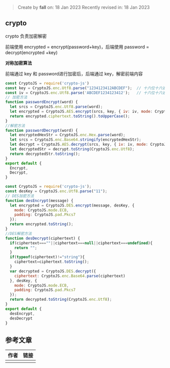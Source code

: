 > Create by **fall** on: 18 Jan 2023
> Recently revised in: 18 Jan 2023

## crypto

crypto 负责加密解密

前端使用 encrypted = encrypt(password+key)，后端使用  password = decrypt(encrypted +key) 

**对称加密算法**

前端通过 key 和 password进行加密后，后端通过 key，解密前端内容

```js
const CryptoJS = require('crypto-js')
const key = CryptoJS.enc.Utf8.parse("1234123412ABCDEF");  // 十六位十六进制数作为密钥，当然也可以选其它内容作为密钥
const iv = CryptoJS.enc.Utf8.parse('ABCDEF1234123412');   // 十六位十六进制数作为密钥偏移量
// 加密方法
function passwordEncrypt(word) {
  let srcs = CryptoJS.enc.Utf8.parse(word);
  let encrypted = CryptoJS.AES.encrypt(srcs, key, { iv: iv, mode: CryptoJS.mode.CBC, padding: CryptoJS.pad.Pkcs7 });
  return encrypted.ciphertext.toString().toUpperCase();
}
//解密方法
function passwordDecrypt(word) {
  let encryptedHexStr = CryptoJS.enc.Hex.parse(word);
  let srcs = CryptoJS.enc.Base64.stringify(encryptedHexStr);
  let decrypt = CryptoJS.AES.decrypt(srcs, key, { iv: iv, mode: CryptoJS.mode.CBC, padding: CryptoJS.pad.Pkcs7 });
  let decryptedStr = decrypt.toString(CryptoJS.enc.Utf8);
  return decryptedStr.toString();
}
export default {
  Encrypt,
  Decrypt,
}
```

```js
const CryptoJS = require('crypto-js');
const desKey = CryptoJS.enc.Utf8.parse("11");
// DES加密方法
function desEncrypt(message) {
  let encrypted = CryptoJS.DES.encrypt(message, desKey, {
    mode: CryptoJS.mode.ECB,
    padding: CryptoJS.pad.Pkcs7
  });
  return encrypted.toString();
}
//DES解密方法
function desDecrypt(ciphertext) {
  if(ciphertext===""||ciphertext===null||ciphertext===undefined){
    return "";
  }
  if(typeof(ciphertext)!="string"){
    ciphertext=ciphertext.toString();
  }
  var decrypted = CryptoJS.DES.decrypt({
    ciphertext: CryptoJS.enc.Base64.parse(ciphertext)
  }, desKey, {
    mode: CryptoJS.mode.ECB,
    padding: CryptoJS.pad.Pkcs7
  });
  return decrypted.toString(CryptoJS.enc.Utf8);
}
export default {
  desEncrypt,
  desDecrypt
}
```



## 参考文章

| 作者 | 链接 |
| ---- | ---- |
|      |      |

